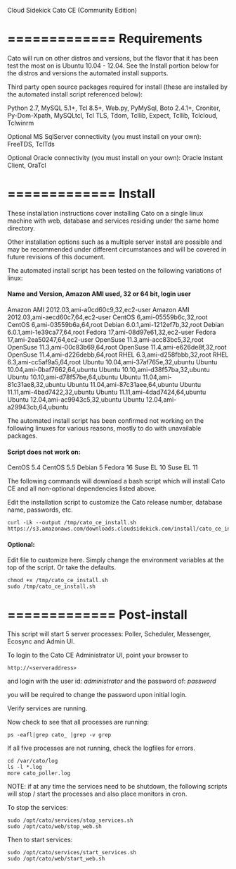 Cloud Sidekick Cato CE (Community Edition) 

=============
Requirements
=============

Cato will run on other distros and versions, but the flavor that it has been test the most on is Ubuntu 10.04 - 12.04.
See the Install portion below for the distros and versions the automated install supports.

Third party open source packages required for install (these are installed by the automated install script referenced below):

Python 2.7, MySQL 5.1+, Tcl 8.5+, Web.py, PyMySql, Boto 2.4.1+, Croniter, 
Py-Dom-Xpath, MySQLtcl, Tcl TLS, Tdom, Tcllib, Expect, Tcllib, Tclcloud, Tclwinrm

Optional MS SqlServer connectivity (you must install on your own):
FreeTDS, TclTds

Optional Oracle connectivity (you must install on your own):
Oracle Instant Client, OraTcl

=============
Install
=============

These installation instructions cover installing Cato on a single linux 
machine with web, database and services residing under the same home 
directory. 

Other installation options such as a multiple server install
are possible and may be recommended under different circumstances and will 
be covered in future revisions of this document. 

 The automated install script has been tested on the following variations of linux:

#### Name and Version, Amazon AMI used, 32 or 64 bit, login user

Amazon AMI 2012.03,ami-a0cd60c9,32,ec2-user
Amazon AMI 2012.03,ami-aecd60c7,64,ec2-user
CentOS 6,ami-05559b6c,32,root
CentOS 6,ami-03559b6a,64,root
Debian 6.0.1,ami-1212ef7b,32,root
Debian 6.0.1,ami-1e39ca77,64,root
Fedora 17,ami-08d97e61,32,ec2-user
Fedora 17,ami-2ea50247,64,ec2-user
OpenSuse 11.3,ami-acc83bc5,32,root
OpenSuse 11.3,ami-00c83b69,64,root
OpenSuse 11.4,ami-e626de8f,32,root
OpenSuse 11.4,ami-d226debb,64,root
RHEL 6.3,ami-d258fbbb,32,root
RHEL 6.3,ami-cc5af9a5,64,root
Ubuntu 10.04,ami-37af765e,32,ubuntu
Ubuntu 10.04,ami-0baf7662,64,ubuntu
Ubuntu 10.10,ami-d38f57ba,32,ubuntu
Ubuntu 10.10,ami-d78f57be,64,ubuntu
Ubuntu 11.04,ami-81c31ae8,32,ubuntu
Ubuntu 11.04,ami-87c31aee,64,ubuntu
Ubuntu 11.11,ami-4bad7422,32,ubuntu
Ubuntu 11.11,ami-4dad7424,64,ubuntu
Ubuntu 12.04,ami-ac9943c5,32,ubuntu
Ubuntu 12.04,ami-a29943cb,64,ubuntu

The automated install script has been confirmed not working on the following linuxes for various reasons, 
mostly to do with unavailable packages. 

#### Script does not work on: 

CentOS 5.4
CentOS 5.5
Debian 5
Fedora 16
Suse EL 10
Suse EL 11

The following commands will download a bash script which will install Cato CE and all 
non-optional dependencies listed above.  

Edit the installation script to customize the Cato release number, database name, passwords, etc. 

```
curl -Lk --output /tmp/cato_ce_install.sh https://s3.amazonaws.com/downloads.cloudsidekick.com/install/cato_ce_install.sh

```
#### Optional:
Edit file to customize here. Simply change the environment variables at the top of the script. Or take the defaults.

```
chmod +x /tmp/cato_ce_install.sh
sudo /tmp/cato_ce_install.sh
```

=============
Post-install
=============

This script will start 5 server processes: Poller, Scheduler, Messenger, Ecosync and Admin UI. 

To login to the Cato CE Administrator UI, point your browser to 

    http://<serveraddress>

and login with the user id: _administrator_
and the password of: _password_

you will be required to change the password upon initial login.

Verify services are running. 

Now check to see that all processes are running:

```
ps -eafl|grep cato_ |grep -v grep
```

If all five processes are not running, check the logfiles for errors. 

```
cd /var/cato/log
ls -l *.log
more cato_poller.log
```

NOTE: if at any time the services need to be shutdown, the following scripts will stop / start 
the processes and also place monitors in cron. 

To stop the services:

```
sudo /opt/cato/services/stop_services.sh
sudo /opt/cato/web/stop_web.sh
```

Then to start services:

```
sudo /opt/cato/services/start_services.sh
sudo /opt/cato/web/start_web.sh
```
